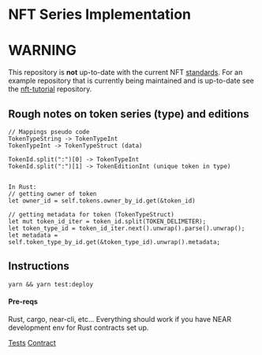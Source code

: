 # NFT Series Implementation

# WARNING

This repository is **not** up-to-date with the current NFT [standards](https://nomicon.io/Standards/NonFungibleToken/README.html). For an example repository that is currently being maintained and is up-to-date see the [nft-tutorial](https://github.com/near-examples/nft-tutorial) repository.

## Rough notes on token series (type) and editions

```
// Mappings pseudo code
TokenTypeString -> TokenTypeInt
TokenTypeInt -> TokenTypeStruct (data)

TokenId.split(":")[0] -> TokenTypeInt
TokenId.split(":")[1] -> TokenEditionInt (unique token in type)


In Rust:
// getting owner of token
let owner_id = self.tokens.owner_by_id.get(&token_id)

// getting metadata for token (TokenTypeStruct)
let mut token_id_iter = token_id.split(TOKEN_DELIMETER);
let token_type_id = token_id_iter.next().unwrap().parse().unwrap();
let metadata = self.token_type_by_id.get(&token_type_id).unwrap().metadata;
```

## Instructions

`yarn && yarn test:deploy`

#### Pre-reqs

Rust, cargo, near-cli, etc...
Everything should work if you have NEAR development env for Rust contracts set up.

[Tests](test/api.test.js)
[Contract](contract/src/lib.rs)
